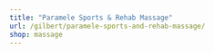 ```yaml
---
title: "Paramele Sports & Rehab Massage"
url: /gilbert/paramele-sports-and-rehab-massage/
shop: massage
---
```

